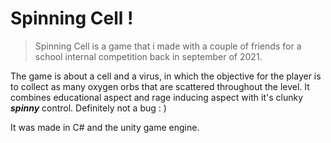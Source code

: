 # Spinning Cell !

> Spinning Cell is a game that i made with a couple of friends for a
> school internal competition back in september of 2021.

The game is about a cell and a virus, in which the objective for the player is to collect as many oxygen orbs that are scattered throughout the level. It combines educational aspect and rage inducing aspect with it's clunky ***spinny*** control. Definitely not a bug : )

It was made in C# and the unity game engine.  
